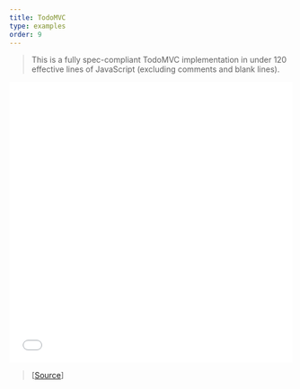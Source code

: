 ```yaml
---
title: TodoMVC
type: examples
order: 9
---
```


> This is a fully spec-compliant TodoMVC implementation in under 120 effective lines of JavaScript (excluding comments and blank lines).

<iframe width="100%" height="500" src="todomvc/index.html" allowfullscreen="allowfullscreen" frameborder="0"></iframe>

> [[Source](https://github.com/vuejs/vue/tree/dev/examples/todomvc)]
